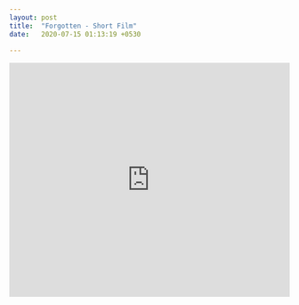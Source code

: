 ```yaml
---
layout: post
title:  "Forgotten - Short Film"
date:   2020-07-15 01:13:19 +0530
 
---
```



<iframe width="100%" height="420" src="https://www.youtube.com/embed/qa0Qo2ik6SY" frameborder="0" allow="accelerometer; autoplay; encrypted-media; gyroscope; picture-in-picture" allowfullscreen></iframe>